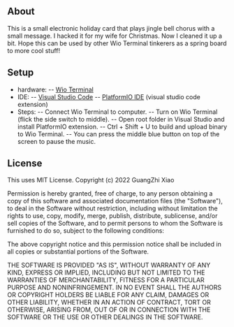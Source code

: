 ## About
This is a small electronic holiday card that plays jingle bell chorus with
a small message. I hacked it for my wife for Christmas. Now I cleaned it up
a bit. Hope this can be used by other Wio Terminal tinkerers as a spring board
to more cool stuff!

## Setup
- hardware:
-- [Wio Terminal](https://www.seeedstudio.com/Wio-Terminal-p-4509.html)
- IDE:
-- [Visual Studio Code](https://code.visualstudio.com/)
-- [PlatformIO IDE](https://docs.platformio.org/en/latest//integration/ide/vscode.html#installation) (visual studio code extension)
- Steps:
-- Connect Wio Terminal to computer.
-- Turn on Wio Terminal (flick the side switch to middle).
-- Open root folder in Visual Studio and install PlatformIO extension.
-- Ctrl + Shift + U to build and upload binary to Wio Terminal.
-- You can press the middle blue button on top of the screen to pause the music.

## License
This uses MIT License.
Copyright (c) 2022 GuangZhi Xiao

Permission is hereby granted, free of charge, to any person obtaining
a copy of this software and associated documentation files (the
"Software"), to deal in the Software without restriction, including
without limitation the rights to use, copy, modify, merge, publish,
distribute, sublicense, and/or sell copies of the Software, and to
permit persons to whom the Software is furnished to do so, subject to
the following conditions:

The above copyright notice and this permission notice shall be
included in all copies or substantial portions of the Software.

THE SOFTWARE IS PROVIDED "AS IS", WITHOUT WARRANTY OF ANY KIND,
EXPRESS OR IMPLIED, INCLUDING BUT NOT LIMITED TO THE WARRANTIES OF
MERCHANTABILITY, FITNESS FOR A PARTICULAR PURPOSE AND
NONINFRINGEMENT. IN NO EVENT SHALL THE AUTHORS OR COPYRIGHT HOLDERS BE
LIABLE FOR ANY CLAIM, DAMAGES OR OTHER LIABILITY, WHETHER IN AN ACTION
OF CONTRACT, TORT OR OTHERWISE, ARISING FROM, OUT OF OR IN CONNECTION
WITH THE SOFTWARE OR THE USE OR OTHER DEALINGS IN THE SOFTWARE.

